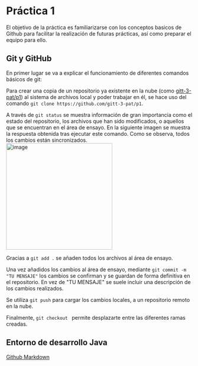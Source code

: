 # Práctica 1

El objetivo de la práctica es familiarizarse con los conceptos basicos de Github para facilitar la realización de futuras prácticas, así como preparar el equipo para ello.

## Git y GitHub

En primer lugar se va a explicar el funcionamiento de diferentes comandos básicos de git:

Para crear una copia de un repositorio ya existente en la nube (como [gitt-3-pat/p1](https://github.com/gitt-3-pat/p1)) al sistema de archivos local y poder trabajar en él, se hace uso del comando `git clone https://github.com/gitt-3-pat/p1`. 

A través de `git status` se muestra información de gran importancia como el estado del repositorio, los archivos que han sido modificados, o aquellos que se encuentran en el área de ensayo. En la siguiente imagen se muestra la respuesta obtenida tras ejecutar este comando. Como se observa, todos los cambios están sincronizados.
<img width="287" alt="image" src="https://github.com/jaimel05/p1-fork/assets/122466487/89a3cc2d-e45f-4b58-8f7f-a689904554c3">


Gracias a `git add .` se añaden todos los archivos al área de ensayo. 

Una vez añadidos los cambios al área de ensayo, mediante `git commit -m "TU MENSAJE"` los cambios se confirman y se guardan de forma definitiva en el repositorio. En vez de "TU MENSAJE" se suele incluir una descripción de los cambios realizados.

Se utiliza `git push` para cargar los cambios locales, a un repositorio remoto en la nube. 

Finalmente, `git checkout ` permite desplazarte entre las diferentes ramas creadas. 

## Entorno de desarrollo Java

[Github Markdown](https://docs.github.com/es/get-started/writing-on-github/getting-started-with-writing-and-formatting-on-github/basic-writing-and-formatting-syntax)
